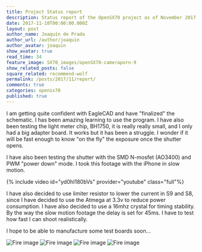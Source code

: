 ```yaml
---
title: Project Status report
description: Status report of the OpenSX70 project as of November 2017
date: 2017-11-10T00:00:00.000Z
layout: post
author_name: Joaquín de Prada
author_url: /author/joaquin
author_avatar: joaquin
show_avatar: true
read_time: 34
feature_image: SX70_images/openSX70-cameraporn-9
show_related_posts: false
square_related: recommend-wolf
permalink: /posts/2017/11/report/
comments: true
categories: opensx70
published: true
---
```


I am getting quite confident with EagleCAD and have "finalized" the schematic. I has been amazing learning to use the program. 
I have also been testing the light meter chip, BH1750, it is really really small, and I only had a big adapter board. It works but it has been a struggle. I wonder if it will be fast enough to know "on the fly" the exposure once the shutter opens.

I have also been testing the shutter with the SMD N-mosfet (AO3400) and PWM "power down" mode. I took this footage with the iPhone in slow motion.

{% include video id="yd0hI180bVs" provider="youtube" class="full"%}

I have also decided to use limiter resistor to lower the current in S9 and S8, since I have decided to use the Atmega at 3.3v to reduce power consumption. I have also decided to use a 16mhz crystal for timing stability. By the way the slow motion footage the delay is set for 45ms. I have to test how fast I can shoot realistically.

I hope to be able to manufacture some test boards soon…

![Fire image]({{site.url}}/{{site.baseurl}}img/20171105/1.jpeg)
![Fire image]({{site.url}}/{{site.baseurl}}img/20171105/2.jpeg)
![Fire image]({{site.url}}/{{site.baseurl}}img/20171105/3.jpeg)
![Fire image]({{site.url}}/{{site.baseurl}}img/20171105/4.jpeg)
